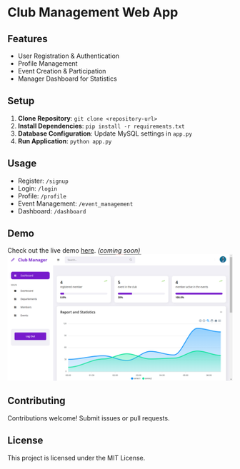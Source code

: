 # Club Management Web App

## Features

- User Registration & Authentication
- Profile Management
- Event Creation & Participation
- Manager Dashboard for Statistics

## Setup

1. **Clone Repository**: `git clone <repository-url>`
2. **Install Dependencies**: `pip install -r requirements.txt`
3. **Database Configuration**: Update MySQL settings in `app.py`
4. **Run Application**: `python app.py`

## Usage

- Register: `/signup`
- Login: `/login`
- Profile: `/profile`
- Event Management: `/event_management`
- Dashboard: `/dashboard`

## Demo

Check out the live demo [here](#). *(coming soon)*
![App Screenshot](/screenshot.png)

## Contributing

Contributions welcome! Submit issues or pull requests.

## License

This project is licensed under the MIT License.
